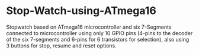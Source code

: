# Stop-Watch-using-ATmega16
 Stopwatch based on ATmega16 microcontroller and six 7-Segments connected to microcontroller using only 10 GPIO pins (4-pins to the decoder of the six 7-segments and 6-pins for 6 transistors for selection), also using 3 buttons for stop, resume and reset options.
